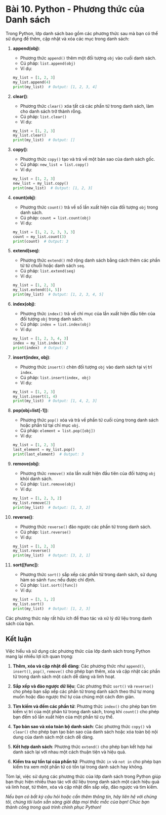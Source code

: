 # Bài 10. Python - Phương thức của Danh sách

Trong Python, lớp danh sách bao gồm các phương thức sau mà bạn có thể sử dụng để thêm, cập nhật và xóa các mục trong danh sách:

1. **append(obj)**:
   - Phương thức `append()` thêm một đối tượng `obj` vào cuối danh sách.
   - Cú pháp: `list.append(obj)`
   - Ví dụ:

   ```python
   my_list = [1, 2, 3]
   my_list.append(4)
   print(my_list)  # Output: [1, 2, 3, 4]
   ```

2. **clear()**:
   - Phương thức `clear()` xóa tất cả các phần tử trong danh sách, làm cho danh sách trở thành rỗng.
   - Cú pháp: `list.clear()`
   - Ví dụ:

   ```python
   my_list = [1, 2, 3]
   my_list.clear()
   print(my_list)  # Output: []
   ```

3. **copy()**:
   - Phương thức `copy()` tạo và trả về một bản sao của danh sách gốc.
   - Cú pháp: `new_list = list.copy()`
   - Ví dụ:

   ```python
   my_list = [1, 2, 3]
   new_list = my_list.copy()
   print(new_list)  # Output: [1, 2, 3]
   ```

4. **count(obj)**:
   - Phương thức `count()` trả về số lần xuất hiện của đối tượng `obj` trong danh sách.
   - Cú pháp: `count = list.count(obj)`
   - Ví dụ:

   ```python
   my_list = [1, 2, 2, 3, 3, 3]
   count = my_list.count(3)
   print(count)  # Output: 3
   ```

5. **extend(seq)**:
   - Phương thức `extend()` mở rộng danh sách bằng cách thêm các phần tử từ chuỗi hoặc danh sách `seq`.
   - Cú pháp: `list.extend(seq)`
   - Ví dụ:

   ```python
   my_list = [1, 2, 3]
   my_list.extend([4, 5])
   print(my_list)  # Output: [1, 2, 3, 4, 5]
   ```

6. **index(obj)**:
   - Phương thức `index()` trả về chỉ mục của lần xuất hiện đầu tiên của đối tượng `obj` trong danh sách.
   - Cú pháp: `index = list.index(obj)`
   - Ví dụ:

   ```python
   my_list = [1, 2, 3, 4, 3]
   index = my_list.index(3)
   print(index)  # Output: 2
   ```

7. **insert(index, obj)**:
   - Phương thức `insert()` chèn đối tượng `obj` vào danh sách tại vị trí `index`.
   - Cú pháp: `list.insert(index, obj)`
   - Ví dụ:

   ```python
   my_list = [1, 2, 3]
   my_list.insert(1, 4)
   print(my_list)  # Output: [1, 4, 2, 3]
   ```

8. **pop(obj=list[-1])**:
   - Phương thức `pop()` xóa và trả về phần tử cuối cùng trong danh sách hoặc phần tử tại chỉ mục `obj`.
   - Cú pháp: `element = list.pop([obj])`
   - Ví dụ:

   ```python
   my_list = [1, 2, 3]
   last_element = my_list.pop()
   print(last_element)  # Output: 3
   ```

9. **remove(obj)**:
   - Phương thức `remove()` xóa lần xuất hiện đầu tiên của đối tượng `obj` khỏi danh sách.
   - Cú pháp: `list.remove(obj)`
   - Ví dụ:

   ```python
   my_list = [1, 2, 3, 2]
   my_list.remove(2)
   print(my_list)  # Output: [1, 3, 2]
   ```

10. **reverse()**:
    - Phương thức `reverse()` đảo ngược các phần tử trong danh sách.
    - Cú pháp: `list.reverse()`
    - Ví dụ:

    ```python
    my_list = [1, 2, 3]
    my_list.reverse()
    print(my_list)  # Output: [3, 2, 1]
    ```

11. **sort([func])**:
    - Phương thức `sort()` sắp xếp các phần tử trong danh sách, sử dụng hàm so sánh `func` nếu được chỉ định.
    - Cú pháp: `list.sort([func])`
    - Ví dụ:

    ```python
    my_list = [3, 1, 2]
    my_list.sort()
    print(my_list)  # Output: [1, 2, 3]
    ```
 Các phương thức này rất hữu ích để thao tác và xử lý dữ liệu trong danh sách của bạn.

 ## Kết luận

 Việc hiểu và sử dụng các phương thức của lớp danh sách trong Python mang lại nhiều lợi ích quan trọng:

1. **Thêm, xóa và cập nhật dễ dàng**: Các phương thức như `append()`, `insert()`, `pop()`, `remove()` cho phép bạn thêm, xóa và cập nhật các phần tử trong danh sách một cách dễ dàng và linh hoạt.

2. **Sắp xếp và đảo ngược dữ liệu**: Các phương thức `sort()` và `reverse()` cho phép bạn sắp xếp các phần tử trong danh sách theo thứ tự mong muốn hoặc đảo ngược thứ tự của chúng một cách đơn giản.

3. **Tìm kiếm và đếm các phần tử**: Phương thức `index()` cho phép bạn tìm kiếm vị trí của một phần tử trong danh sách, trong khi `count()` cho phép bạn đếm số lần xuất hiện của một phần tử cụ thể.

4. **Tạo bản sao và xóa toàn bộ danh sách**: Các phương thức `copy()` và `clear()` cho phép bạn tạo bản sao của danh sách hoặc xóa toàn bộ nội dung của danh sách một cách dễ dàng.

5. **Kết hợp danh sách**: Phương thức `extend()` cho phép bạn kết hợp hai danh sách lại với nhau một cách thuận tiện và hiệu quả.

6. **Kiểm tra sự tồn tại của phần tử**: Phương thức `in` và `not in` cho phép bạn kiểm tra xem một phần tử có tồn tại trong danh sách hay không.

Tóm lại, việc sử dụng các phương thức của lớp danh sách trong Python giúp bạn thực hiện nhiều thao tác với dữ liệu trong danh sách một cách hiệu quả và linh hoạt, từ thêm, xóa và cập nhật đến sắp xếp, đảo ngược và tìm kiếm.

*Nếu bạn có bất kỳ câu hỏi hoặc cần thêm thông tin, hãy liên hệ với chúng tôi, chúng tôi luôn sẵn sàng giải đáp mọi thắc mắc của bạn! Chúc bạn thành công trong quá trình chinh phục Python!*